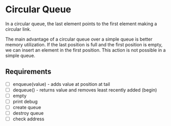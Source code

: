 # Circular Queue

In a circular queue, the last element points to the first element making a circular link.

The main advantage of a circular queue over a simple queue is better memory utilization. If the last position is full and the first position is empty, we can insert an element in the first position. This action is not possible in a simple queue.

## Requirements

- [ ] enqueue(value) - adds value at position at tail
- [ ] dequeue() - returns value and removes least recently added (begin)
- [ ] empty
- [ ] print debug
- [ ] create queue
- [ ] destroy queue
- [ ] check address

